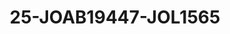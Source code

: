 ---
title: 25-JOAB19447-JOL1565
image: /v1543919832/viterbo/25-JOAB19447-JOL1565.jpg
brand: jolie
layout: vestito
---